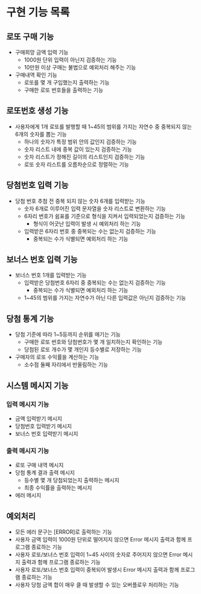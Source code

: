 # 구현 기능 목록

## 로또 구매 기능
- 구매희망 금액 입력 기능
  - 1000원 단위 입력이 아닌지 검증하는 기능
  - 10만원 이상 구매는 불법으로 예외처리 해주는 기능
- 구매내역 확인 기능
  - 로또를 몇 개 구입했는지 출력하는 기능
  - 구매한 로또 번호들을 출력하는 기능

## 로또번호 생성 기능
- 사용자에게 1개 로또를 발행할 때 1~45의 범위를 가지는 자연수 중 중복되지 않는 6개의 숫자를 뽑는 기능
  - 하나의 숫자가 특정 범위 안의 값인지 검증하는 기능
  - 숫자 리스트 내에 중복 값이 있는지 검증하는 기능
  - 숫자 리스트가 정해진 길이의 리스트인지 검증하는 기능
  - 로또 숫자 리스트를 오름차순으로 정렬하는 기능

## 당첨번호 입력 기능
- 당첨 번호 추첨 전 중복 되지 않는 숫자 6개를 입력받는 기능
  - 숫자 6개로 이루어진 입력 문자열을 숫자 리스트로 변환하는 기능
  - 6자리 번호가 쉼표를 기준으로 형식을 지켜서 입력되었는지 검증하는 기능
    - 형식이 어긋난 입력이 발생 시 예외처리 하는 기능
  - 입력받은 6자리 번호 중 중복되는 수는 없는지 검증하는 기능
    - 중복되는 수가 식별되면 예외처리 하는 기능

## 보너스 번호 입력 기능
- 보너스 번호 1개를 입력받는 기능
  - 입력받은 당첨번호 6자리 중 중복되는 수는 없는지 검증하는 기능
    - 중복되는 수가 식별되면 예외처리 하는 기능
  - 1~45의 범위를 가지는 자연수가 아닌 다른 입력값은 아닌지 검증하는 기능

## 당첨 통계 기능
- 당첨 기준에 따라 1~5등까지 순위를 매기는 기능
  - 구매한 로또 번호와 당첨번호가 몇 개 일치하는지 확인하는 기능
  - 당첨된 로또 개수가 몇 개인지 등수별로 저장하는 기능
- 구매자의 로또 수익률을 계산하는 기능
  - 소수점 둘째 자리에서 반올림하는 기능

## 시스템 메시지 기능
### 입력 메시지 기능
- 금액 입력받기 메시지
- 당첨번호 입력받기 메시지
- 보너스 번호 입력받기 메시지

### 출력 메시지 기능
- 로또 구매 내역 메시지
- 당첨 통계 결과 출력 메시지
  - 등수별 몇 개 당첨되었는지 출력하는 메시지
  - 최종 수익률을 출력하는 메시지
- 에러 메시지

## 예외처리
- 모든 에러 문구는 [ERROR]로 출력하는 기능
- 사용자 금액 입력이 1000원 단위로 떨어지지 않으면 Error 메시지 출력과 함께 프로그램 종료하는 기능
- 사용자 로또/보너스 번호 입력이 1~45 사이의 숫자로 주어지지 않으면 Error 메시지 출력과 함께 프로그램 종료하는 기능
- 사용자 로또/보너스 번호 입력이 중복되어 발생시 Error 메시지 출력과 함께 프로그램 종료하는 기능
- 사용자 당첨 금액 합이 매우 클 때 발생할 수 있는 오버플로우 처리하는 기능